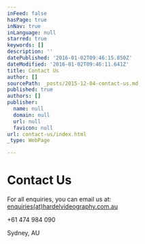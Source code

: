 ```yaml
---
inFeed: false
hasPage: true
inNav: true
inLanguage: null
starred: true
keywords: []
description: ''
datePublished: '2016-01-02T09:46:15.850Z'
dateModified: '2016-01-02T09:46:11.641Z'
title: Contact Us
author: []
sourcePath: _posts/2015-12-04-contact-us.md
published: true
authors: []
publisher:
  name: null
  domain: null
  url: null
  favicon: null
url: contact-us/index.html
_type: WebPage

---
```

# Contact Us

For all enquiries, you can email us at: [enquiries(at)hardelvideography.com.au][0]

+61 474 984 090

Sydney, AU

[0]: mailto:enquiries@hardelvideography.com.au